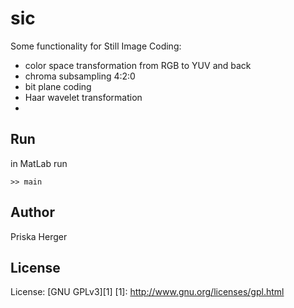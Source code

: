 sic
===

Some functionality for Still Image Coding:

* color space transformation from RGB to YUV and back
* chroma subsampling 4:2:0
* bit plane coding
* Haar wavelet transformation
* 


Run
-------

in MatLab run

    >> main


Author
-------
Priska Herger

License
-------
License: [GNU GPLv3][1]
[1]: http://www.gnu.org/licenses/gpl.html
